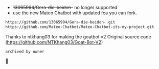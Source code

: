 - ~~13065994/Gera-die-beiden-~~ no longer supported
- use the new Mateo Chatbot with updated fca you can fork.

```bash
https://github.com/13065994/Gera-die-beiden-.git
https://github.com/Mateo-Chatbot/Mateo-Chatbot-its-my-project.git
```
Thanks to ntkhang03 for making the goatbot v2
Original source code <here>(https://github.com/NTKhang03/Goat-Bot-V2)

```
archived by owner
```

🙂
